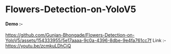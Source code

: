 # Flowers-Detection-on-YoloV5

#### Demo :- 

https://github.com/Gunjan-Bhongade/Flowers-Detection-on-YoloV5/assets/154333955/5e17aaaa-9c0a-4396-8dbe-9e4fa761cc7f
Link :- https://youtu.be/zcmkuLDhCjQ

